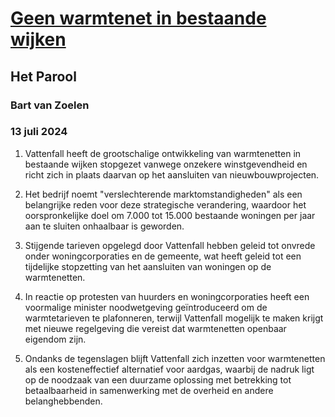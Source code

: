 # [Geen warmtenet in bestaande wijken](https://advance.lexis.com/api/document?collection=news&id=urn:contentItem:6CG4-VJN1-JC8X-60NM-00000-00&context=1519360)
## Het Parool
### Bart van Zoelen
### 13 juli 2024

1. Vattenfall heeft de grootschalige ontwikkeling van warmtenetten in bestaande wijken stopgezet vanwege onzekere winstgevendheid en richt zich in plaats daarvan op het aansluiten van nieuwbouwprojecten.

2. Het bedrijf noemt "verslechterende marktomstandigheden" als een belangrijke reden voor deze strategische verandering, waardoor het oorspronkelijke doel om 7.000 tot 15.000 bestaande woningen per jaar aan te sluiten onhaalbaar is geworden.

3. Stijgende tarieven opgelegd door Vattenfall hebben geleid tot onvrede onder woningcorporaties en de gemeente, wat heeft geleid tot een tijdelijke stopzetting van het aansluiten van woningen op de warmtenetten.

4. In reactie op protesten van huurders en woningcorporaties heeft een voormalige minister noodwetgeving geïntroduceerd om de warmtetarieven te plafonneren, terwijl Vattenfall mogelijk te maken krijgt met nieuwe regelgeving die vereist dat warmtenetten openbaar eigendom zijn.

5. Ondanks de tegenslagen blijft Vattenfall zich inzetten voor warmtenetten als een kosteneffectief alternatief voor aardgas, waarbij de nadruk ligt op de noodzaak van een duurzame oplossing met betrekking tot betaalbaarheid in samenwerking met de overheid en andere belanghebbenden.